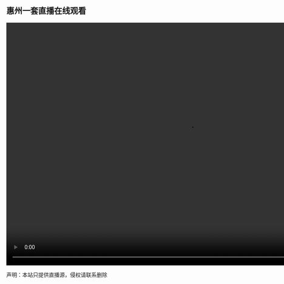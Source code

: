 ## 惠州一套直播在线观看
<video src="http://dslive.grtn.cn/hzzh/sd/live.m3u8" height="640" width="960"></video>

声明：本站只提供直播源，侵权请联系删除

